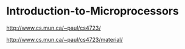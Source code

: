 Introduction-to-Microprocessors
===============================

http://www.cs.mun.ca/~paul/cs4723/

http://www.cs.mun.ca/~paul/cs4723/material/

